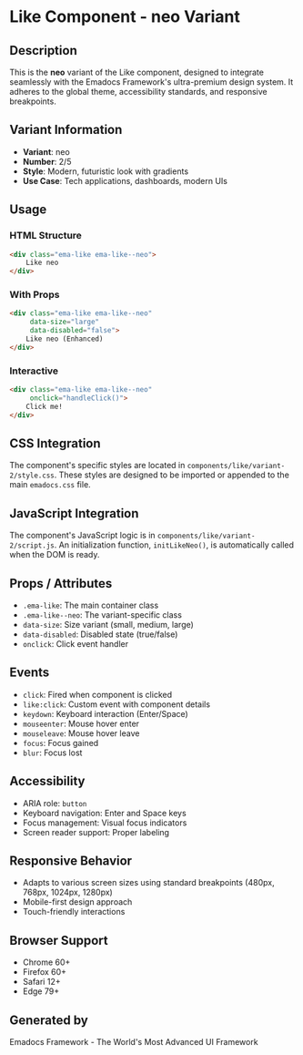 # Like Component - neo Variant

## Description
This is the **neo** variant of the Like component, designed to integrate seamlessly with the Emadocs Framework's ultra-premium design system. It adheres to the global theme, accessibility standards, and responsive breakpoints.

## Variant Information
- **Variant**: neo
- **Number**: 2/5
- **Style**: Modern, futuristic look with gradients
- **Use Case**: Tech applications, dashboards, modern UIs

## Usage

### HTML Structure
```html
<div class="ema-like ema-like--neo">
    Like neo
</div>
```

### With Props
```html
<div class="ema-like ema-like--neo" 
     data-size="large" 
     data-disabled="false">
    Like neo (Enhanced)
</div>
```

### Interactive
```html
<div class="ema-like ema-like--neo" 
     onclick="handleClick()">
    Click me!
</div>
```

## CSS Integration
The component's specific styles are located in `components/like/variant-2/style.css`. These styles are designed to be imported or appended to the main `emadocs.css` file.

## JavaScript Integration
The component's JavaScript logic is in `components/like/variant-2/script.js`. An initialization function, `initLikeNeo()`, is automatically called when the DOM is ready.

## Props / Attributes
- `.ema-like`: The main container class
- `.ema-like--neo`: The variant-specific class
- `data-size`: Size variant (small, medium, large)
- `data-disabled`: Disabled state (true/false)
- `onclick`: Click event handler

## Events
- `click`: Fired when component is clicked
- `like:click`: Custom event with component details
- `keydown`: Keyboard interaction (Enter/Space)
- `mouseenter`: Mouse hover enter
- `mouseleave`: Mouse hover leave
- `focus`: Focus gained
- `blur`: Focus lost

## Accessibility
- ARIA role: `button`
- Keyboard navigation: Enter and Space keys
- Focus management: Visual focus indicators
- Screen reader support: Proper labeling

## Responsive Behavior
- Adapts to various screen sizes using standard breakpoints (480px, 768px, 1024px, 1280px)
- Mobile-first design approach
- Touch-friendly interactions

## Browser Support
- Chrome 60+
- Firefox 60+
- Safari 12+
- Edge 79+

## Generated by
Emadocs Framework - The World's Most Advanced UI Framework
